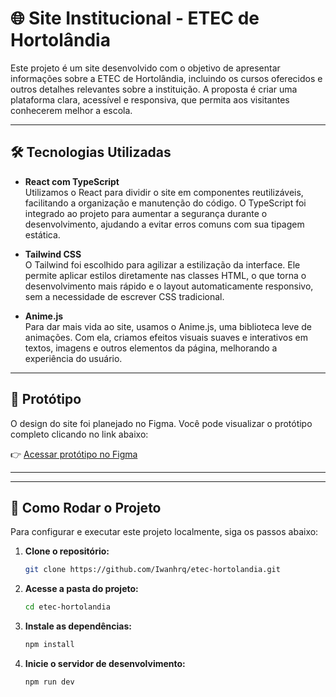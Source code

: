 # 🌐 Site Institucional - ETEC de Hortolândia

Este projeto é um site desenvolvido com o objetivo de apresentar informações sobre a ETEC de Hortolândia, incluindo os cursos oferecidos e outros detalhes relevantes sobre a instituição. A proposta é criar uma plataforma clara, acessível e responsiva, que permita aos visitantes conhecerem melhor a escola.


---

## 🛠️ Tecnologias Utilizadas

- **React com TypeScript**  
  Utilizamos o React para dividir o site em componentes reutilizáveis, facilitando a organização e manutenção do código. O TypeScript foi integrado ao projeto para aumentar a segurança durante o desenvolvimento, ajudando a evitar erros comuns com sua tipagem estática.

- **Tailwind CSS**  
  O Tailwind foi escolhido para agilizar a estilização da interface. Ele permite aplicar estilos diretamente nas classes HTML, o que torna o desenvolvimento mais rápido e o layout automaticamente responsivo, sem a necessidade de escrever CSS tradicional.

- **Anime.js**  
  Para dar mais vida ao site, usamos o Anime.js, uma biblioteca leve de animações. Com ela, criamos efeitos visuais suaves e interativos em textos, imagens e outros elementos da página, melhorando a experiência do usuário.

---



## 🎨 Protótipo

O design do site foi planejado no Figma. Você pode visualizar o protótipo completo clicando no link abaixo:

👉 [Acessar protótipo no Figma](https://www.figma.com/design/EorT8ZsYRc28ZdQKG708EG/ETEC-de-Hortol%C3%A2ndia---Website?node-id=0-1&t=FRJ8A7Sxa0cvD4jH-1)


---


-----

## 📁 Como Rodar o Projeto

Para configurar e executar este projeto localmente, siga os passos abaixo:

1.  **Clone o repositório:**

    ```bash
    git clone https://github.com/Iwanhrq/etec-hortolandia.git
    ```

2.  **Acesse a pasta do projeto:**

    ```bash
    cd etec-hortolandia
    ```

3.  **Instale as dependências:**

    ```bash
    npm install
    ```

4.  **Inicie o servidor de desenvolvimento:**

    ```bash
    npm run dev
    ```
